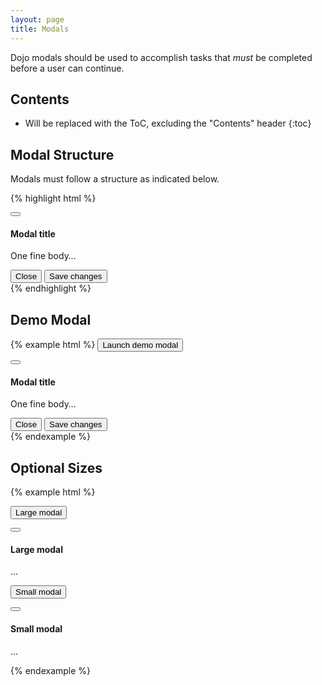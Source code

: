 ```yaml
---
layout: page
title: Modals
---
```


Dojo modals should be used to accomplish tasks that *must* be completed before a user can continue.

## Contents

* Will be replaced with the ToC, excluding the "Contents" header
{:toc}

## Modal Structure

Modals must follow a structure as indicated below.

{% highlight html %}
<div class="modal fade">
  <div class="modal-dialog">
    <div class="modal-content">
      <div class="modal-header">
        <button type="button" class="close" data-dismiss="modal" aria-label="Close"><span class="octicon octicon-x"></span></button>
        <h4 class="modal-title">Modal title</h4>
      </div>
      <div class="modal-body">
        <p>One fine body&hellip;</p>
      </div>
      <div class="modal-footer">
        <button type="button" class="btn btn-default" data-dismiss="modal">Close</button>
        <button type="button" class="btn btn-primary">Save changes</button>
      </div>
    </div>
  </div>
</div>
{% endhighlight %}

## Demo Modal


{% example html %}
<button type="button" class="btn btn-primary " data-toggle="modal" data-target="#example_modal">
  Launch demo modal
</button>

<div class="modal fade" id="example_modal">
  <div class="modal-dialog">
    <div class="modal-content">
      <div class="modal-header">
        <button type="button" class="close" data-dismiss="modal" aria-label="Close"><span class="octicon octicon-x"></span></button>
        <h4 class="modal-title">Modal title</h4>
      </div>
      <div class="modal-body">
        <p>One fine body&hellip;</p>
      </div>
      <div class="modal-footer">
        <button type="button" class="btn btn-default" data-dismiss="modal">Close</button>
        <button type="button" class="btn btn-primary">Save changes</button>
      </div>
    </div>
  </div>
</div>
{% endexample %}

## Optional Sizes

{% example html %}
<!-- Large modal -->
<button type="button" class="btn btn-primary" data-toggle="modal" data-target=".bs-example-modal-lg">Large modal</button>

<div class="modal fade bs-example-modal-lg" tabindex="-1" role="dialog" aria-labelledby="myLargeModalLabel" aria-hidden="true">
  <div class="modal-dialog modal-lg">
    <div class="modal-content">
      <div class="modal-header">
        <button type="button" class="close" data-dismiss="modal" aria-label="Close"><span class="octicon octicon-x"></span></button>
        <h4 class="modal-title">Large modal</h4>
      </div>
      <div class="modal-body">
        <p>&hellip;</p>
      </div>
    </div>
  </div>
</div>

<!-- Small modal -->
<button type="button" class="btn btn-primary" data-toggle="modal" data-target=".bs-example-modal-sm">Small modal</button>

<div class="modal fade bs-example-modal-sm" tabindex="-1" role="dialog" aria-labelledby="mySmallModalLabel" aria-hidden="true">
  <div class="modal-dialog modal-sm">
    <div class="modal-content">
      <div class="modal-header">
        <button type="button" class="close" data-dismiss="modal" aria-label="Close"><span class="octicon octicon-x"></span></button>
        <h4 class="modal-title">Small modal</h4>
      </div>
      <div class="modal-body">
        <p>&hellip;</p>
      </div>
    </div>
  </div>
</div>
{% endexample %}
